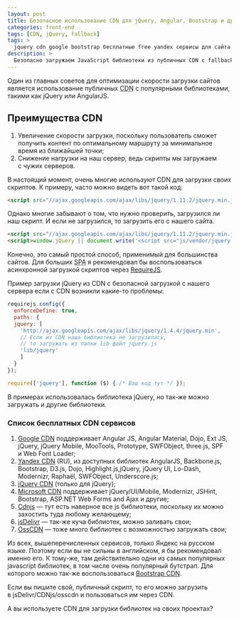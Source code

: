```yaml
---
layout: post
title: Безопасное использование CDN для jQuery, Angular, Bootstrap и других библиотек
categories: front-end
tags: [CDN, jQuery, fallback]
tags: >
  jquery cdn google bootstrap бесплатные free yandex сервисы для сайта angular Modernizr
description: >
  Безопасно загружаем JavaScript библиотеки из публичных CDN с fallback-ом на локальную библиотеку. Jquery, Angular JS, Bootstrap и другие.
---
```


Один из главных советов для оптимизации скорости загрузки сайтов является использование публичных <abbr title="Content Delivery Network">CDN</abbr> с популярными библиотеками, такими как jQuery или AngularJS.

## Преимущества CDN

1. Увеличение скорости загрузки, поскольку пользователь сможет получить контент по оптимальному маршруту за минимальное время из ближайшей точки;
1. Снижение нагрузки на наш сервер, ведь скрипты мы загружаем с чужих серверов.

В настоящий момент, очень многие используют CDN для загрузки своих скриптов. К примеру, часто можно видеть вот такой код:

~~~html
<script src="//ajax.googleapis.com/ajax/libs/jquery/1.11.2/jquery.min.js"></script>
~~~

Однако многие забывают о том, что нужно проверить, загрузился ли наш скрипт. И если не загрузился, то загрузить его с нашего сайта.

~~~html
<script src="//ajax.googleapis.com/ajax/libs/jquery/1.11.2/jquery.min.js"></script>
<script>window.jQuery || document.write('<script src="js/vendor/jquery-1.11.2.min.js"><\/script>')</script>
~~~

Конечно, это самый простой способ, применимый для большинства сайтов. Для больших <abbr title="Single Page Application">SPA</abbr> я рекомендовал бы воспользоваться асинхронной загрузкой скриптов через <a href="http://requirejs.org/">RequireJS</a>.

Пример загрузки jQuery из CDN с безопасной загрузкой с нашего сервера если с CDN возникли какие-то проблемы:

~~~js
requirejs.config({
  enforceDefine: true,
  paths: {
  jquery: [
    'http://ajax.googleapis.com/ajax/libs/jquery/1.4.4/jquery.min',
    // Если из CDN наша библиотека не загрузилась,
    // то загружать из папки lib файл jquery.js
    'lib/jquery'
    ]
  }
});

require(['jquery'], function ($) { /* Ваш код тут */ });
~~~

В примерах использовалась библиотека jQuery, но так-же можно загружать и другие библиотеки.

### Список бесплатных CDN сервисов
1. <a href="http://developers.google.com/speed/libraries/">Google CDN</a> поддерживает Angular JS, Angular Material, Dojo, Ext JS, jQuery, jQuery Mobile, MooTools, Prototype, SWFObject, three.js, SPF и Web Font Loader;
1. <a href="http://tech.yandex.ru/jslibs/">Yandex CDN</a> (RU), из доступных библиотек AngularJS, Backbone.js, Bootstrap, D3.js, Dojo, Highlight.js,jQuery, jQuery UI, Lo-Dash, Modernizr, Raphaёl, SWFObject, Underscore.js;
1. <a href="http://code.jquery.com/">jQuery CDN</a> (только для jQuery);
1. <a href="http://www.asp.net/ajax/cdn">Microsoft CDN</a> поддерживает jQuery/UI/Mobile, Modernizr, JSHint, Bootstrap, ASP.NET Web Forms and Ajax и другие;
1. <a href="http://cdnjs.com/">Cdnjs</a> — тут есть наверное все js библиотеки, поскольку их можно захостить туда любому желающему;
1. <a href="http://www.jsdelivr.com/">jsDelivr</a> — так-же куча библиотек, можно заливать свои;
1. <a href="http://osscdn.com/">OssCDN</a> — тоже много библиотек с возможностью загружать свои;

Из всех, вышеперечисленных сервисов, только Яндекс на русском языке. Поэтому если вы не сильны в английском, я бы рекомендовал именно его. К тому-же, там действительно одни из самых популярных javascript библиотек, в том числе очень популярный бутстрап. Для которого можно так-же воспользоваться <a href="http://www.bootstrapcdn.com/">Bootstrap CDN</a>.

Если вы пишите свой, публичный скрипт, то его можно загрузить в jsDelivr/CDNjs/osscdn и пользоваться им через CDN.

А вы используете CDN для загрузки библиотек на своих проектах?
